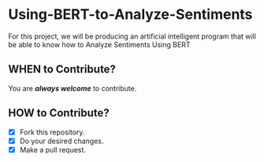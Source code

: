 # Using-BERT-to-Analyze-Sentiments
For this project, we will be producing an artificial intelligent program that will be able to know how to Analyze Sentiments Using BERT <br />


## WHEN to Contribute? ##
You are ***always welcome*** to contribute.

## HOW to Contribute? ##
- [x] Fork this repository.
- [x] Do your desired changes.
- [x] Make a pull request.
